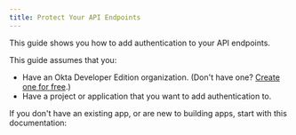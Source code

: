 ```yaml
---
title: Protect Your API Endpoints
---
```

This guide shows you how to add authentication to your API endpoints.

<!-- If you are building a web app that is served by a server framework, see [Sign Users in to Your Web App]. If you are building a mobile app, see [Sign Users in to Your Mobile App]. -->

This guide assumes that you:

* Have an Okta Developer Edition organization. (Don't have one? [Create one for free](https://developer.okta.com/signup).)
* Have a project or application that you want to add authentication to.

If you don't have an existing app, or are new to building apps, start with this documentation:

<StackSelector snippet="create-app"/>

<NextSectionLink/>